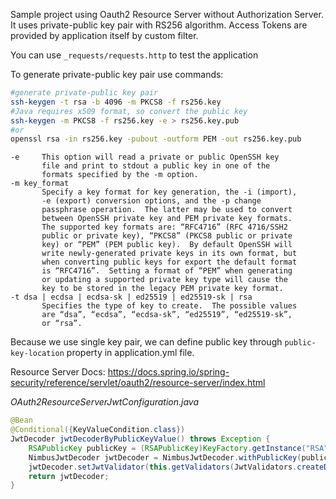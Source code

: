 Sample project using Oauth2 Resource Server without Authorization Server.
It uses private-public key pair with RS256 algorithm.
Access Tokens are provided by application itself by custom filter.

You can use `_requests/requests.http` to test the application

To generate private-public key pair use commands:
```bash
#generate private-public key pair
ssh-keygen -t rsa -b 4096 -m PKCS8 -f rs256.key
#Java requires x509 format, so convert the public key
ssh-keygen -m PKCS8 -f rs256.key -e > rs256.key.pub
#or
openssl rsa -in rs256.key -pubout -outform PEM -out rs256.key.pub
```

```
-e     This option will read a private or public OpenSSH key
       file and print to stdout a public key in one of the
       formats specified by the -m option.
-m key_format
       Specify a key format for key generation, the -i (import),
       -e (export) conversion options, and the -p change
       passphrase operation.  The latter may be used to convert
       between OpenSSH private key and PEM private key formats.
       The supported key formats are: “RFC4716” (RFC 4716/SSH2
       public or private key), “PKCS8” (PKCS8 public or private
       key) or “PEM” (PEM public key).  By default OpenSSH will
       write newly-generated private keys in its own format, but
       when converting public keys for export the default format
       is “RFC4716”.  Setting a format of “PEM” when generating
       or updating a supported private key type will cause the
       key to be stored in the legacy PEM private key format.
-t dsa | ecdsa | ecdsa-sk | ed25519 | ed25519-sk | rsa
       Specifies the type of key to create.  The possible values
       are “dsa”, “ecdsa”, “ecdsa-sk”, “ed25519”, “ed25519-sk”,
       or “rsa”.
```

Because we use single key pair, we can define public key through `public-key-location` property in application.yml file.

Resource Server Docs:
https://docs.spring.io/spring-security/reference/servlet/oauth2/resource-server/index.html


_OAuth2ResourceServerJwtConfiguration.java_
```java
@Bean
@Conditional({KeyValueCondition.class})
JwtDecoder jwtDecoderByPublicKeyValue() throws Exception {
    RSAPublicKey publicKey = (RSAPublicKey)KeyFactory.getInstance("RSA").generatePublic(new X509EncodedKeySpec(this.getKeySpec(this.properties.readPublicKey())));
    NimbusJwtDecoder jwtDecoder = NimbusJwtDecoder.withPublicKey(publicKey).signatureAlgorithm(SignatureAlgorithm.from(this.exactlyOneAlgorithm())).build();
    jwtDecoder.setJwtValidator(this.getValidators(JwtValidators.createDefault()));
    return jwtDecoder;
}
```
